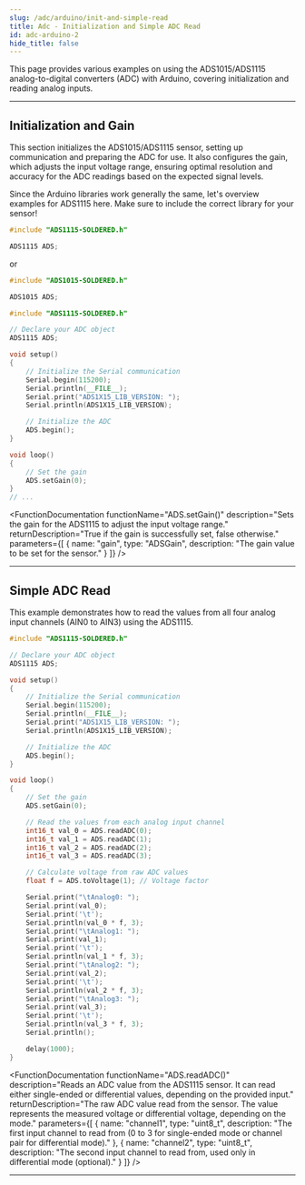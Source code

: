 ```yaml
---
slug: /adc/arduino/init-and-simple-read
title: Adc - Initialization and Simple ADC Read
id: adc-arduino-2
hide_title: false
---
```


This page provides various examples on using the ADS1015/ADS1115 analog-to-digital converters (ADC) with Arduino, covering initialization and reading analog inputs.

---

## Initialization and Gain

This section initializes the ADS1015/ADS1115 sensor, setting up communication and preparing the ADC for use. It also configures the gain, which adjusts the input voltage range, ensuring optimal resolution and accuracy for the ADC readings based on the expected signal levels.

<WarningBox>

Since the Arduino libraries work generally the same, let's overview examples for ADS1115 here. Make sure to include the correct library for your sensor!

```cpp
#include "ADS1115-SOLDERED.h"

ADS1115 ADS;
```

or

```cpp
#include "ADS1015-SOLDERED.h"

ADS1015 ADS;
```

</WarningBox>

```cpp
#include "ADS1115-SOLDERED.h"

// Declare your ADC object
ADS1115 ADS;

void setup()
{
    // Initialize the Serial communication
    Serial.begin(115200);
    Serial.println(__FILE__);
    Serial.print("ADS1X15_LIB_VERSION: ");
    Serial.println(ADS1X15_LIB_VERSION);

    // Initialize the ADC
    ADS.begin();
}

void loop()
{
    // Set the gain
    ADS.setGain(0);
}
// ...
```

<FunctionDocumentation
  functionName="ADS.begin()"
  description="Initializes the ADS1115 sensor, setting up I2C communication and configuring the sensor for data acquisition."
  returnDescription="True if initialization is successful, false otherwise."
  parameters={[]}
/>

<FunctionDocumentation
  functionName="ADS.setGain()"
  description="Sets the gain for the ADS1115 to adjust the input voltage range."
  returnDescription="True if the gain is successfully set, false otherwise."
  parameters={[ 
    { name: "gain", type: "ADSGain", description: "The gain value to be set for the sensor." }
  ]}
/>

---

## Simple ADC Read

This example demonstrates how to read the values from all four analog input channels (AIN0 to AIN3) using the ADS1115.

```cpp
#include "ADS1115-SOLDERED.h"

// Declare your ADC object
ADS1115 ADS;

void setup()
{
    // Initialize the Serial communication
    Serial.begin(115200);
    Serial.println(__FILE__);
    Serial.print("ADS1X15_LIB_VERSION: ");
    Serial.println(ADS1X15_LIB_VERSION);

    // Initialize the ADC
    ADS.begin();
}

void loop()
{
    // Set the gain
    ADS.setGain(0);

    // Read the values from each analog input channel
    int16_t val_0 = ADS.readADC(0);
    int16_t val_1 = ADS.readADC(1);
    int16_t val_2 = ADS.readADC(2);
    int16_t val_3 = ADS.readADC(3);

    // Calculate voltage from raw ADC values
    float f = ADS.toVoltage(1); // Voltage factor

    Serial.print("\tAnalog0: ");
    Serial.print(val_0);
    Serial.print('\t');
    Serial.println(val_0 * f, 3);
    Serial.print("\tAnalog1: ");
    Serial.print(val_1);
    Serial.print('\t');
    Serial.println(val_1 * f, 3);
    Serial.print("\tAnalog2: ");
    Serial.print(val_2);
    Serial.print('\t');
    Serial.println(val_2 * f, 3);
    Serial.print("\tAnalog3: ");
    Serial.print(val_3);
    Serial.print('\t');
    Serial.println(val_3 * f, 3);
    Serial.println();

    delay(1000);
}
```

<FunctionDocumentation
  functionName="ADS.readADC()"
  description="Reads an ADC value from the ADS1115 sensor. It can read either single-ended or differential values, depending on the provided input."
  returnDescription="The raw ADC value read from the sensor. The value represents the measured voltage or differential voltage, depending on the mode."
  parameters={[ 
    { name: "channel1", type: "uint8_t", description: "The first input channel to read from (0 to 3 for single-ended mode or channel pair for differential mode)." },
    { name: "channel2", type: "uint8_t", description: "The second input channel to read from, used only in differential mode (optional)." }
  ]}
/>

<CenteredImage src="/img/adc/potent_build.png" alt="Serial Monitor" width="700px"/>
<CenteredImage src="/img/adc/singlesimpleanalog.png" alt="Serial Monitor" caption="ADC Serial Monitor output" width="700px"/>

---

<QuickLink 
  title="ADC_read.ino" 
  description="Example files for using the ADC ADS1x15 sensors."
  url="https://github.com/SolderedElectronics/Soldered-ADS1015-ADS1115-ADC-Arduino-Library/blob/main/examples/ADS_read/ADS_read.ino" 
/>